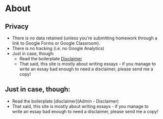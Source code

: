 # About
## Privacy 
* There is no data retained (unless you're submitting homework through a link to Google Forms or Google Classroom). 
* There is no tracking (i.e. no Google Analytics)
* Just in case, though:
    * Read the boilerplate [Disclaimer](Admin-Disclaimer.md)
    * That said, this site is mostly about writing essays - if you manage to write an essay bad enough to need a disclaimer, please send me a copy!

## Just in case, though:  
* Read the boilerplate [disclaimer](Admin - Disclaimer)
* That said, this site is mostly about writing essays - if you manage to write an essay bad enough to need a disclaimer, please send me a copy! 